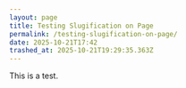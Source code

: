 ```yaml
---
layout: page
title: Testing Slugification on Page
permalink: /testing-slugification-on-page/
date: 2025-10-21T17:42
trashed_at: 2025-10-21T19:29:35.363Z
---
```


This is a test.